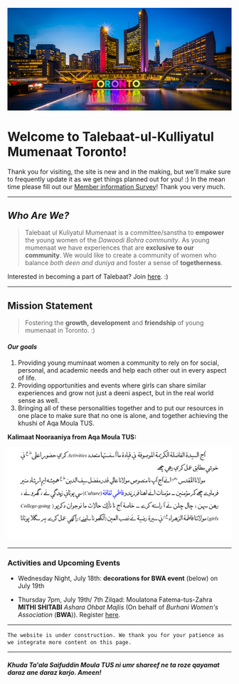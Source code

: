 ![toronto landscape](toronto_landscape.png.jpg)
# Welcome to Talebaat-ul-Kulliyatul Mumenaat Toronto! 

Thank you for visiting, the site is new and in the making, but we'll make sure to frequently update it as we get things planned out for you! :) In the mean time please fill out our <a href="https://docs.google.com/forms/d/e/1FAIpQLScPm7-Wl1pFJNAHuVkmqWu45tZK1kGvBGPGvBR0rJDJgnmfLg/viewform?usp=sf_link">Member information Survey</a>! Thank you very much. 



* * *


## _Who Are We?_  

> Talebaat ul Kuliyatul Mumenaat is a committee/sanstha to **empower** the young women of the _Dawoodi Bohra community_.  As young mumenaat we have experiences that are **exclusive to our community**. We would like to create a community of women who balance _both deen and duniya_ and foster a sense of **togetherness**.

Interested in becoming a part of Talebaat? Join <a href="https://docs.google.com/forms/d/e/1FAIpQLScPm7-Wl1pFJNAHuVkmqWu45tZK1kGvBGPGvBR0rJDJgnmfLg/viewform?usp=sf_link">here</a>. :) 

* * *


## Mission Statement 

> Fostering the **growth, development** and **friendship** of young mumenaat in Toronto. :) 

#### _Our goals_

1.  Providing young muminaat women a community to rely on for social, personal, and academic needs and help each other out in every aspect of life.
2.  Providing opportunities and events where girls can share similar experiences and grow not just a deeni aspect, but in the real world sense as well.
3.  Bringing all of these personalities together and to put our resources in one place to make sure that no one is alone, and together achieving the khushi of Aqa Moula TUS. 

**Kalimaat Nooraaniya from Aqa Moula TUS:** 

![moula bayan](activities_culture.png)


* * *


### Activities and Upcoming Events

*   Wednesday Night, July 18th: **decorations for BWA event** (below) on July 19th

*   Thursday 7pm, July 19th/ 7th Zilqad: Moulatona Fatema-tus-Zahra **MITHI SHITABI** *Ashara Ohbat Majlis* (On behalf of *Burhani Women's Association* (**BWA**)). Register <a href="https://goo.gl/forms/ D1azFfd3vvRYls7p1">here</a>.

* * *


```
The website is under construction. We thank you for your patience as we integrate more content on this page.
```

* * *


#### _Khuda Ta'ala Saifuddin Moula TUS ni umr shareef ne ta roze qayamat daraz ane daraz karjo. Ameen!_

